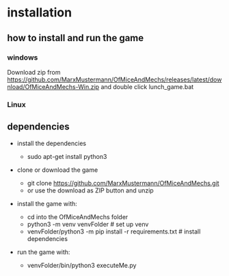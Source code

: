# installation

## how to install and run the game

### windows

Download zip from  https://github.com/MarxMustermann/OfMiceAndMechs/releases/latest/download/OfMiceAndMechs-Win.zip and double click lunch_game.bat

### Linux

## dependencies

* install the dependencies
  * sudo apt-get install python3

* clone or download the game
  * git clone https://github.com/MarxMustermann/OfMiceAndMechs.git
  * or use the download as ZIP button and unzip

* install the game with:
  * cd into the OfMiceAndMechs folder
  * python3 -m venv venvFolder # set up venv
  * venvFolder/python3 -m pip install -r requirements.txt # install dependencies

* run the game with:
  * venvFolder/bin/python3 executeMe.py
